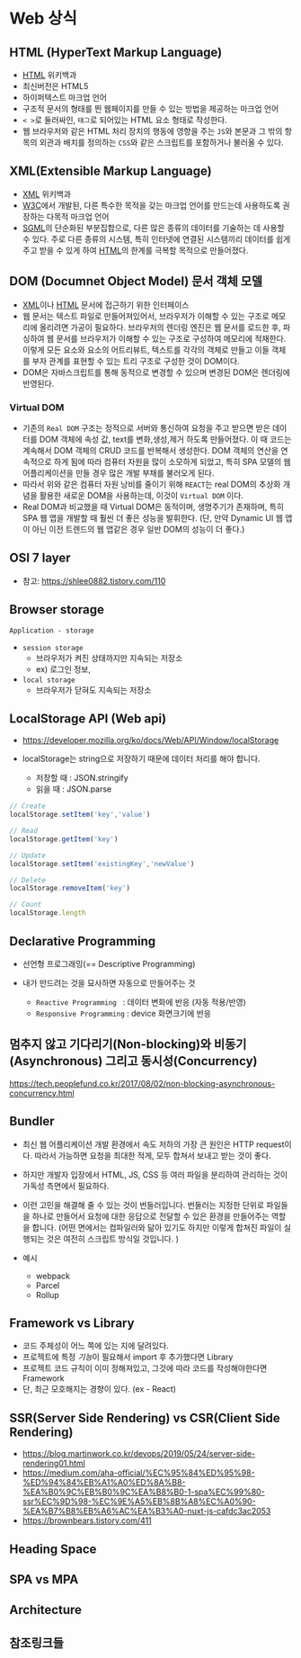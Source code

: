 # Web 상식

## HTML (HyperText Markup Language)
- [HTML] 위키백과 
- 최신버전은 HTML5 
- 하이퍼텍스트 마크업 언어
- 구조적 문서의 형태를 띈 웹페이지를 만들 수 있는 방법을 제공하는 마크업 언어
- `< >`로 둘러싸인, `태그`로 되어있는 HTML 요소 형태로 작성한다.
- 웹 브라우저와 같은 HTML 처리 장치의 행동에 영향을 주는 `JS`와 본문과 그 밖의 항목의 외관과 배치를 정의하는 `CSS`와 같은 스크립트를 포함하거나 불러올 수 있다. 

## XML(Extensible Markup Language)
- [XML] 위키백과
- [W3C]에서 개발된, 다른 특수한 목적을 갖는 마크업 언어를 만드는데 사용하도록 권장하는 다목적 마크업 언어 
- [SGML]의 단순화된 부분집합으로, 다른 많은 종류의 데이터를 기술하는 데 사용할 수 있다. 주로 다른 종류의 시스템, 특히 인터넷에 연결된 시스템끼리 데이터를 쉽게 주고 받을 수 있게 하여 [HTML]의 한계를 극복할 목적으로 만들어졌다.

## DOM (Documnet Object Model) 문서 객체 모델 
- [XML]이나 [HTML] 문서에 접근하기 위한 인터페이스
- 웹 문서는 텍스트 파일로 만들어져있어서, 브라우저가 이해할 수 있는 구조로 메모리에 올리려면 가공이 필요하다. 브라우저의 렌더링 엔진은 웹 문서를 로드한 후, 파싱하여 웹 문서를 브라우저가 이해할 수 있는 구조로 구성하여 메모리에 적재한다. 이렇게 모든 요소와 요소의 어트리뷰트, 텍스트를 각각의 객체로 만들고 이들 객체를 부자 관계를 표현할 수 있는 트리 구조로 구성한 것이 DOM이다. 
- DOM은 자바스크립트를 통해 동적으로 변경할 수 있으며 변경된 DOM은 렌더링에 반영된다.  

### Virtual DOM 
- 기존의 `Real DOM` 구조는 정적으로 서버와 통신하여 요청을 주고 받으면 받은 데이터를 DOM 객체에 속성 값, text를 변화,생성,제거 하도록 만들어졌다. 이 때 코드는 계속해서 DOM 객체의 CRUD 코드를 반복해서 생성한다. DOM 객체의 연산을 연속적으로 하게 됨에 따라 컴퓨터 자원을 많이 소모하게 되었고, 특히 SPA 모델의 웹 어플리케이션을 만들 경우 많은 개발 부채를 불러오게 된다. 
- 따라서 위와 같은 컴퓨터 자원 낭비를 줄이기 위해 `REACT`는 real DOM의 추상화 개념을 활용한 새로운 DOM을 사용하는데, 이것이 `Virtual DOM` 이다.
- Real DOM과 비교했을 때 Virtual DOM은 동적이며, 생명주기가 존재하며, 특히 SPA 웹 앱을 개발할 때 훨씬 더 좋은 성능을 발휘한다. (단, 만약 Dynamic UI 웹 앱이 아닌 이전 트렌드의 웹 앱같은 경우 일반 DOM의 성능이 더 좋다.)

## OSI 7 layer
- 참고:  https://shlee0882.tistory.com/110








## Browser storage
`Application - storage`

- `session storage `
  - 브라우저가 켜진 상태까지만 지속되는 저장소
  - ex) 로그인 정보, 
- `local storage`
  - 브라우저가 닫혀도 지속되는 저장소

## LocalStorage API (Web api)

- https://developer.mozilla.org/ko/docs/Web/API/Window/localStorage

- localStorage는 string으로 저장하기 때문에 데이터 처리를 해야 합니다.
  - 저장할 때 : JSON.stringify 
  - 읽을 때 : JSON.parse

```js
// Create
localStorage.setItem('key','value')

// Read
localStorage.getItem('key')

// Update
localStorage.setItem('existingKey','newValue')

// Delete
localStorage.removeItem('key')

// Count
localStorage.length
```

## Declarative Programming 

- 선언형 프로그래밍(== Descriptive Programming)

- 내가 만드려는 것을 묘사하면 자동으로 만들어주는 것

  - `Reactive Programming ` : 데이터 변화에 반응 (자동 적용/반영)
  - `Responsive Programming` : device 화면크기에 반응


## 멈추지 않고 기다리기(Non-blocking)와 비동기(Asynchronous) 그리고 동시성(Concurrency)
https://tech.peoplefund.co.kr/2017/08/02/non-blocking-asynchronous-concurrency.html



## Bundler 
- 최신 웹 어플리케이션 개발 환경에서 속도 저하의 가장 큰 원인은 HTTP request이다. 따라서 가능하면 요청을 최대한 적게, 모두 합쳐서 보내고 받는 것이 좋다.
- 하지만 개발자 입장에서 HTML, JS, CSS 등 여러 파일을 분리하여 관리하는 것이 가독성 측면에서 필요하다. 
- 이런 고민을 해결해 줄 수 있는 것이 번들러입니다. 번들러는 지정한 단위로 파일들을 하나로 만들어서 요청에 대한 응답으로 전달할 수 있은 환경을 만들어주는 역할을 합니다. (어떤 면에서는 컴파일러와 닮아 있기도 하지만 이렇게 합쳐진 파일이 실행되는 것은 여전히 스크립트 방식일 것입니다. )

- 예시
  - webpack
  - Parcel
  - Rollup

## Framework vs Library
- 코드 주체성이 어느 쪽에 있는 지에 달려있다. 
- 프로젝트에 특정 *기능*이 필요해서 import 후 추가했다면 Library 
- 프로젝트 코드 규칙이 이미 정해져있고, 그것에 따라 코드를 작성해야한다면 Framework 
- 단, 최근 모호해지는 경향이 있다. (ex - React) 

## SSR(Server Side Rendering) vs CSR(Client Side Rendering)
- https://blog.martinwork.co.kr/devops/2019/05/24/server-side-rendering01.html
- https://medium.com/aha-official/%EC%95%84%ED%95%98-%ED%94%84%EB%A1%A0%ED%8A%B8-%EA%B0%9C%EB%B0%9C%EA%B8%B0-1-spa%EC%99%80-ssr%EC%9D%98-%EC%9E%A5%EB%8B%A8%EC%A0%90-%EA%B7%B8%EB%A6%AC%EA%B3%A0-nuxt-js-cafdc3ac2053
- https://brownbears.tistory.com/411


## Heading Space


## SPA vs MPA


## Architecture




## 참조링크들 
[SGML]:https://ko.wikipedia.org/wiki/SGML
[HTML]:https://ko.wikipedia.org/wiki/HTML
[XML]:https://ko.wikipedia.org/wiki/XML
[W3C]:https://ko.wikipedia.org/wiki/W3C